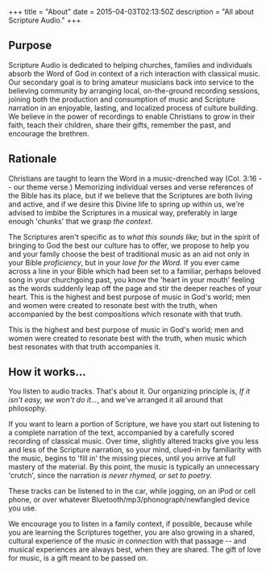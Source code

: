 +++
title = "About"
date = 2015-04-03T02:13:50Z
description = "All about Scripture Audio."
+++

## Purpose

Scripture Audio is dedicated to helping churches, families and individuals absorb the Word of God in context of a rich interaction with classical music.  Our secondary goal is to bring amateur musicians back into service to the believing community by arranging local, on-the-ground recording sessions, joining both the production and consumption of music and Scripture narration in an enjoyable, lasting, and localized process of culture building.  We believe in the power of recordings to enable Christians to grow in their faith, teach their children, share their gifts, remember the past, and encourage the brethren.  

## Rationale

Christians are taught to learn the Word in a music-drenched way (Col. 3:16 -- our theme verse.)  Memorizing individual verses and verse references of the Bible has its place, but if we believe that the Scriptures are both living and active, and if we desire this Divine life to spring up within us, we're advised to imbibe the Scriptures in a musical way, preferably in large enough 'chunks' that we grasp *the context*.  

The Scriptures aren't specific as to *what this sounds like;* but in the spirit of bringing to God the best our culture has to offer, we propose to help you and your family choose the best of traditional music as an aid not only in your Bible *proficiency*, but in your *love for the Word.*  If you ever came across a line in your Bible which had been set to a familiar, perhaps beloved song in your churchgoing past, you know the 'heart in your mouth' feeling as the words suddenly leap off the page and stir the deeper reaches of your heart.  This is the highest and best purpose of music in God's world; men and women were created to resonate best with the truth, when accompanied by the best compositions which resonate with that truth.

This is the highest and best purpose of music in God's world; men and women were created to resonate best with the truth, when music which best resonates with that truth accompanies it.

## How it works...
You listen to audio tracks.  That's about it.  Our organizing principle is, *If it isn't easy, we won't do it...*, and we've arranged it all around that philosophy.

If you want to learn a portion of Scripture, we have you start out listening to a complete narration of the text, accompanied by a carefully scored recording of classical music.  Over time, slightly altered tracks give you less and less of the Scripture narration, so your mind, clued-in by familiarity with the music, begins to 'fill in' the missing pieces, until you arrive at full mastery of the material.  By this point, the music is typically an unnecessary 'crutch', since the narration *is never rhymed, or set to poetry.*

These tracks can be listened to in the car, while jogging, on an iPod or cell phone, or over whatever Bluetooth/mp3/phonograph/newfangled device you use.

We encourage you to listen in a family context, if possible, because while you are learning the Scriptures together, you are also growing in a shared, cultural experience of the music *in connection* with that passage -- and musical experiences are always best, when they are shared.  The gift of love for music, is a gift meant to be passed on.